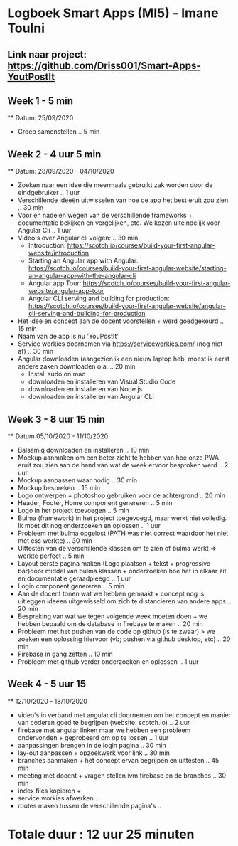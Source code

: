 # Logboek Smart Apps (MI5) - Imane Toulni
## Link naar project: https://github.com/Driss001/Smart-Apps-YoutPostIt

## Week 1 - 5 min 
** Datum: 25/09/2020
* Groep samenstellen .. 5 min 

## Week 2 - 4 uur 5 min
** Datum: 28/09/2020 - 04/10/2020
* Zoeken naar een idee die meermaals gebruikt zak worden door de eindgebruiker .. 1 uur
* Verschillende ideeën uitwisselen van hoe de app het best eruit zou zien .. 30 min
* Voor en nadelen wegen van de verschillende frameworks + documentatie bekijken en vergelijken, etc. We kozen uiteindelijk voor Angular Cli .. 1 uur
* Video's over Angular cli volgen: .. 30 min
  - Introduction: https://scotch.io/courses/build-your-first-angular-website/introduction
  - Starting an Angular app with Angular: https://scotch.io/courses/build-your-first-angular-website/starting-an-angular-app-with-the-angular-cli
  - Angular app Tour: https://scotch.io/courses/build-your-first-angular-website/angular-app-tour
  - Angular CLI serving and building for production: https://scotch.io/courses/build-your-first-angular-website/angular-cli-serving-and-building-for-production
* Het idee en concept aan de docent voorstellen + werd goedgekeurd .. 15 min
* Naam van de app is nu 'YouPostIt'
* Service workies doornemen via  https://serviceworkies.com/ (nog niet af) .. 30 min 
* Angular downloaden (aangezien ik een nieuw laptop heb, moest ik eerst andere zaken downloaden o.a: .. 20 min
  - Install sudo on mac
  - downloaden en installeren van Visual Studio Code
  - downloaden en installeren van Node.js
  - downloaden en installeren van Angular CLI

## Week 3 - 8 uur 15 min
** Datum 05/10/2020 - 11/10/2020
* Balsamiq downloaden en installeren .. 10 min 
* Mockup aanmaken om een beter zicht te hebben van hoe onze PWA eruit zou zien aan de hand van wat de week ervoor besproken werd .. 2 uur
* Mockup aanpassen waar nodig .. 30 min 
* Mockup bespreken .. 15 min
* Logo ontwerpen + photoshop gebruiken voor de achtergrond .. 20 min 
* Header, Footer, Home component genereren .. 5 min 
* Logo in het project toevoegen .. 5 min 
* Bulma (framework) in het project toegevoegd, maar werkt niet volledig. Ik moet dit nog onderzoeken en oplossen .. 1 uur  
* Probleem met bulma opgelost (PATH was niet correct waardoor het niet met css werkte) .. 30 min 
* Uittesten van de verschillende klassen om te zien of bulma werkt => werkte perfect .. 5 min 
* Layout eerste pagina maken (Logo plaatsen + tekst + progressive bar)door middel van bulma klassen + onderzoeken hoe het in elkaar zit en documentatie geraadpleegd .. 1 uur
* Login component genereren .. 5 min
* Aan de docent tonen wat we hebben gemaakt + concept nog is uitleggen ideeen uitgewisseld om zich te distancieren van andere apps .. 20 min 
* Bespreking van wat we tegen volgende week moeten doen + we hebben bepaald om de database  in firebase te maken .. 20 min 
* Probleem met het pushen van de code op github (is te zwaar) > we zoeken een oplossing hiervoor (vb; pushen via github desktop, etc) .. 20 min 
* Firebase in gang zetten .. 10 min 
* Probleem met github verder onderzoeken en oplossen .. 1 uur

## Week 4 - 5 uur 15
** 12/10/2020 - 18/10/2020
* video's in verband met angular.cli doornemen om het concept en manier van coderen goed te begrijpen (website: scotch.io) .. 2 uur 
* firebase met angular linken maar we hebben een probleem ondervonden + geprobeerd om op te lossen ..  1 uur
* aanpassingen brengen in de login pagina .. 30 min
* lay-out aanpassen + opzoekwerk voor link .. 30 min 
* branches aanmaken + het concept ervan begrijpen en uittesten .. 45 min 
* meeting met docent + vragen stellen ivm firebase en de branches .. 30 min
* index files kopieren + 
* service workies afwerken .. 
* routes maken tussen de verschillende pagina's .. 


# Totale duur : 12 uur 25 minuten
